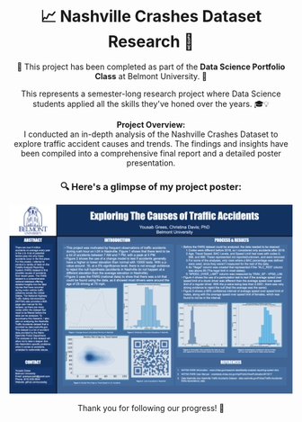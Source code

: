 <h1 align="center">📈 Nashville Crashes Dataset Research 🚧</h1>

<p align="center">🌟 This project has been completed as part of the <strong>Data Science Portfolio Class</strong> at Belmont University. 🏫</p>

<p align="center">This represents a semester-long research project where Data Science students applied all the skills they've honed over the years. 🎓💡</p>

<p align="center">
  <strong>Project Overview:</strong><br>
  I conducted an in-depth analysis of the Nashville Crashes Dataset to explore traffic accident causes and trends. The findings and insights have been compiled into a comprehensive final report and a detailed poster presentation.
</p>

<h3 align="center">🔍 Here's a glimpse of my project poster:</h3>

<p align="center">
  <img src="Exploring_Causes_Traffic_Poster.001.jpeg" alt="Project Poster">
</p>

<p align="center">Thank you for following our progress! 🌟</p>

